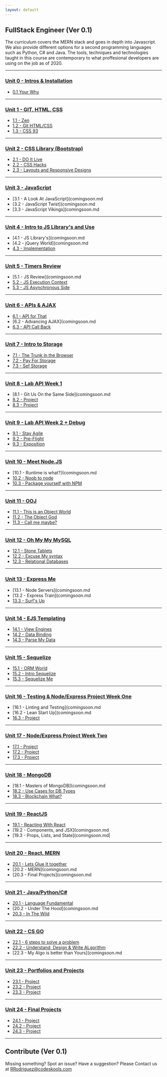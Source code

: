```yaml
---
layout: default
---
```


## FullStack Engineer (Ver 0.1)

The curriculum covers the MERN stack and goes in depth into Javascript. We also provide different options for a second programming languages such as Python, C# and Java. The tools, techniques and technologies taught in this course are contemporary to what proffesional developers are using on the job as of 2020. 

- - -

### [Unit 0 - Intros & Installation](00-Week)

* [0.1 Your Why]()

- - -

### [Unit 1 - GIT, HTML, CSS ](01-Week)

* [1.1 - Zen](comingsoon.md) 
* [1.2 - Git HTML/CSS](comingsoon.md) 
* [1.3 - CSS 93](comingsoon.md) 

- - -

### [Unit 2 - CSS Library (Bootstrap)](02-Week)

* [2.1 - DO It  Live](comingsoon.md) 
* [2.2 - CSS Hacks](comingsoon.md) 
* [2.3 - Layouts and Responsive Designs](comingsoon.md) 

- - -

### [Unit 3 - JavaScript](03-Week)

* [3.1 - A Look At JavaScript](comingsoon.md 
* [3.2 - JavaScript Twist](comingsoon.md 
* [3.3 - JavaScript Vikings](comingsoon.md 

- - -

### [Unit 4 - Intro to JS Library's and Use](04-Week)

* [4.1 - JS Library's](comingsoon.md 
* [4.2 - jQuery World](comingsoon.md 
* [4.3 - Implementation](comingsoon.md)

- - -

### [Unit 5 - Timers Review](05-Week)

* [5.1 - JS Review](comingsoon.md 
* [5.2 - JS Execution Context](comingsoon.md)
* [5.3 - JS Asynchronous Side](comingsoon.md)

- - -

### [Unit 6 - APIs & AJAX](06-Week)

* [6.1 - API for That](comingsoon.md)
* [6.2 - Advancing AJAX](comingsoon.md 
* [6.3 - API Call Back](comingsoon.md)

- - -

### [Unit 7 - Intro to Storage](07-Week/)

* [7.1 - The Trunk in the Browser](comingsoon.md)
* [7.2 - Pay For Storage](comingsoon.md)
* [7.3 - Sef Storage](comingsoon.md)

- - -

### [Unit 8 - Lab API Week 1](08-Week)

* [8.1 - Git Us On the Same Side](comingsoon.md 
* [8.2 - Project](comingsoon.md)
* [8.3 - Project](08-Week/03-Day/03-Day-LessonPlan.md)

- - -

### [Unit 9 - Lab API Week 2 + Debug](09-Week)

* [9.1 - Stay Agile](comingsoon.md)
* [9.2 - Pre-Flight](comingsoon.md)
* [9.3 - Exposition](comingsoon.md)

- - -

### [Unit 10 - Meet Node.JS](10-Week)

* [10.1 - Runtime is what?](comingsoon.md 
* [10.2 - Noob to node](comingsoon.md)
* [10.3 - Package yourself with NPM](comingsoon.md)

- - -

### [Unit 11 - OOJ](11-Week)

* [11.1 - This is an Object World](comingsoon.md)
* [11.2 - The Object God](comingsoon.md)
* [11.3 - Call me maybe?](comingsoon.md)

- - -

### [Unit 12 - Oh My My MySQL](12-Week)

* [12.1 - Stone Tablets](comingsoon.md)
* [12.2 - Excuse My syntax](comingsoon.md)
* [12.3 - Relational Databases](comingsoon.md)

- - -

### [Unit 13 - Express Me](13-Week)

* [13.1 -  Node Servers](comingsoon.md 
* [13.2 - Express Train](comingsoon.md 
* [13.3 - Surf's Up](comingsoon.md)

- - -

### [Unit 14 - EJS Templating](14-Week)

* [14.1 - View Engines](comingsoon.md)
* [14.2 - Data Binding](comingsoon.md)
* [14.3 - Parse My Data](comingsoon.md)

- - -

### [Unit 15 - Sequelize](15-Week)

* [15.1 - ORM World](comingsoon.md)
* [15.2 - Intro Sequelize](comingsoon.md)
* [15.3 - Sequelize Me](comingsoon.md)

- - -

### [Unit 16 - Testing & Node/Express Project Week One](16-Week)

* [16.1 - Linting and Testing](comingsoon.md 
* [16.2 - Lean Start Up](comingsoon.md 
* [16.3 - Project](comingsoon.md)

- - -

### [Unit 17 - Node/Express Project Week Two](17-Week)

* [17.1 - Project](comingsoon.md)
* [17.2 - Project](comingsoon.md)
* [17.3 - Project](comingsoon.md)

- - -

### [Unit 18 - MongoDB](18-Week)

* [18.1 - Masters of MongoDB](comingsoon.md 
* [18.2 - Use Cases for DB Types](comingsoon.md)
* [18.3 - Blockchain What? ](comingsoon.md)

- - -

### [Unit 19 - ReactJS](19-Week)

* [19.1 - Reacting With React](comingsoon.md)
* [19.2 - Components, and JSX](comingsoon.md 
* [19.3 - Props, Lists, and State](comingsoon.md|

- - -

### [Unit 20 - React, MERN](20-Week)

* [20.1 - Lets Glue It together](comingsoon.md)
* [20.2 - MERN](comingsoon.md 
* [20.3 - Final Projects](comingsoon.md 

- - -

### [Unit 21 - Java/Python/C#](21-Week)
* [20.1 - Language Fundamental](comingsoon.md)
* [20.2 - Under The Hood](comingsoon.md 
* [20.3 - In The Wild](comingsoon.md)

- - -

### [Unit 22 - CS GO](22-Week)

* [22.1 - 6 steps to solve a problem](comingsoon.md)
* [22.2 - Understand, Design & Write ALgorithm](comingsoon.md)
* [22.3 - My Algo is better than Yours](comingsoon.md 

- - -

### [Unit 23 - Portfolios and Projects](23-Week)

* [23.1 - Project](comingsoon.md)
* [23.2 - Project](comingsoon.md)
* [23.3 - Project](comingsoon.md)

- - -

### [Unit 24 - Final Projects](24-Week)

* [24.1 - Project](comingsoon.md)
* [24.2 - Project](comingsoon.md)
* [24.3 - Project](comingsoon.md)

- - -

## Contribute (Ver 0.1)

Missing something? Spot an issue? Have a suggestion? Please Contact us at RRodriguez@codeskools.com
